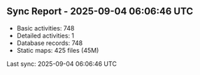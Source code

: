 ## Sync Report - 2025-09-04 06:06:46 UTC

- Basic activities: 748
- Detailed activities: 1
- Database records: 748
- Static maps: 425 files (45M)

Last sync: 2025-09-04 06:06:46 UTC
